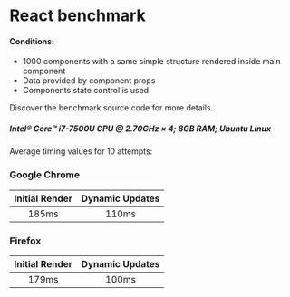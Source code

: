 # React benchmark
#### Conditions:
* 1000 components with a same simple structure rendered inside main component
* Data provided by component props
* Components state control is used

Discover the benchmark source code for more details.
##### Intel® Core™ i7-7500U CPU @ 2.70GHz × 4; 8GB RAM; Ubuntu Linux
Average timing values for 10 attempts:
### Google Chrome
| Initial Render | Dynamic Updates |
|:---:|:---:|
| 185ms | 110ms |
### Firefox
| Initial Render | Dynamic Updates |
|:---:|:---:|
| 179ms | 100ms |

